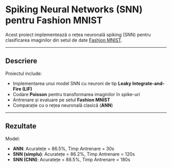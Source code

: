 # Spiking Neural Networks (SNN) pentru Fashion MNIST

Acest proiect implementează o rețea neuronală spiking (SNN) pentru clasificarea imaginilor din setul de date [Fashion MNIST](https://github.com/zalandoresearch/fashion-mnist).

---

## Descriere

Proiectul include:

- Implementarea unui model SNN cu neuroni de tip **Leaky Integrate-and-Fire (LIF)**
- Codare **Poisson** pentru transformarea imaginilor în spike-uri
- Antrenare și evaluare pe setul **Fashion MNIST**
- Comparație cu o rețea neuronală clasică (**ANN**)

---


## Rezultate

Model:  
- **ANN**: Acuratețe = 86.5%, Timp Antrenare = 30s  
- **SNN (simplu)**: Acuratețe = 86.2%, Timp Antrenare = 120s  
- **SNN (CNN)**: Acuratețe = 88.5%, Timp Antrenare = 180s  


